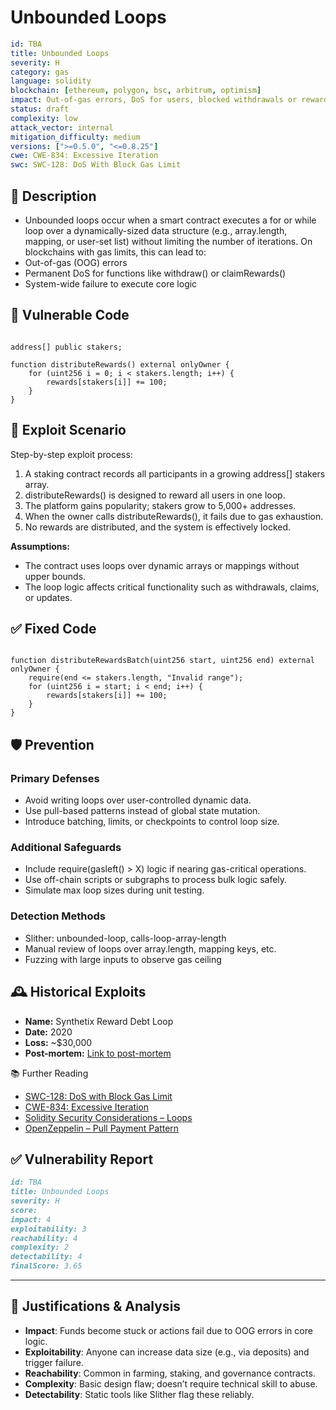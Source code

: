 # Unbounded Loops

```YAML
id: TBA
title: Unbounded Loops
severity: H
category: gas
language: solidity
blockchain: [ethereum, polygon, bsc, arbitrum, optimism]
impact: Out-of-gas errors, DoS for users, blocked withdrawals or reward claims
status: draft
complexity: low
attack_vector: internal
mitigation_difficulty: medium
versions: [">=0.5.0", "<=0.8.25"]
cwe: CWE-834: Excessive Iteration
swc: SWC-128: DoS With Block Gas Limit
```

## 📝 Description

- Unbounded loops occur when a smart contract executes a for or while loop over a dynamically-sized data structure (e.g., array.length, mapping, or user-set list) without limiting the number of iterations. On blockchains with gas limits, this can lead to:
- Out-of-gas (OOG) errors
- Permanent DoS for functions like withdraw() or claimRewards()
- System-wide failure to execute core logic

## 🚨 Vulnerable Code

```solidity

address[] public stakers;

function distributeRewards() external onlyOwner {
    for (uint256 i = 0; i < stakers.length; i++) {
        rewards[stakers[i]] += 100;
    }
}
```

## 🧪 Exploit Scenario

Step-by-step exploit process:

1. A staking contract records all participants in a growing address[] stakers array.
2. distributeRewards() is designed to reward all users in one loop.
3. The platform gains popularity; stakers grow to 5,000+ addresses.
4. When the owner calls distributeRewards(), it fails due to gas exhaustion.
5. No rewards are distributed, and the system is effectively locked.

**Assumptions:**

- The contract uses loops over dynamic arrays or mappings without upper bounds.
- The loop logic affects critical functionality such as withdrawals, claims, or updates.

## ✅ Fixed Code

```solidity

function distributeRewardsBatch(uint256 start, uint256 end) external onlyOwner {
    require(end <= stakers.length, "Invalid range");
    for (uint256 i = start; i < end; i++) {
        rewards[stakers[i]] += 100;
    }
}
```

## 🛡️ Prevention

### Primary Defenses

- Avoid writing loops over user-controlled dynamic data.
- Use pull-based patterns instead of global state mutation.
- Introduce batching, limits, or checkpoints to control loop size.

### Additional Safeguards

- Include require(gasleft() > X) logic if nearing gas-critical operations.
- Use off-chain scripts or subgraphs to process bulk logic safely.
- Simulate max loop sizes during unit testing.

### Detection Methods

- Slither: unbounded-loop, calls-loop-array-length
- Manual review of loops over array.length, mapping keys, etc.
- Fuzzing with large inputs to observe gas ceiling

## 🕰️ Historical Exploits
 
- **Name:** Synthetix Reward Debt Loop 
- **Date:** 2020 
- **Loss:** ~$30,000 
- **Post-mortem:** [Link to post-mortem](https://github.com/Synthetixio) 

📚 Further Reading

- [SWC-128: DoS with Block Gas Limit](https://swcregistry.io/docs/SWC-128) 
- [CWE-834: Excessive Iteration](https://cwe.mitre.org/data/definitions/834.html) 
- [Solidity Security Considerations – Loops](https://docs.soliditylang.org/en/latest/security-considerations.html#gas-limit-and-loops)
- [OpenZeppelin – Pull Payment Pattern](https://docs.openzeppelin.com/contracts/4.x/api/security#PullPayment) 

## ✅ Vulnerability Report

```markdown
id: TBA
title: Unbounded Loops
severity: H
score:
impact: 4  
exploitability: 3  
reachability: 4   
complexity: 2   
detectability: 4  
finalScore: 3.65
```

---

## 📄 Justifications & Analysis

- **Impact**: Funds become stuck or actions fail due to OOG errors in core logic.
- **Exploitability**: Anyone can increase data size (e.g., via deposits) and trigger failure.
- **Reachability**: Common in farming, staking, and governance contracts.
- **Complexity**: Basic design flaw; doesn’t require technical skill to abuse.
- **Detectability**: Static tools like Slither flag these reliably.
